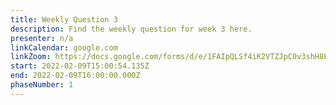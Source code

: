 ```yaml
---
title: Weekly Question 3
description: Find the weekly question for week 3 here.
presenter: n/a
linkCalendar: google.com
linkZoom: https://docs.google.com/forms/d/e/1FAIpQLSf4iK2VTZJpC0v3shH8Pauwdzzk4yoB2DT285wn-fM4H6w8cQ/viewform?usp=sf_link
start: 2022-02-09T15:00:54.135Z
end: 2022-02-09T16:00:00.000Z
phaseNumber: 1
---
```


